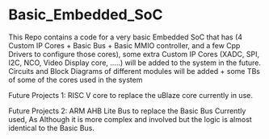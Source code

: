 # Basic_Embedded_SoC
 This Repo contains a code for a very basic Embedded SoC that has (4 Custom IP Cores + Basic Bus + Basic MMIO controller, and a few Cpp Drivers to configure those cores), some extra Custom IP Cores (XADC, SPI, I2C, NCO, Video Display core, .....) will be added to the system in the future.
Circuits and Block Diagrams of different modules will be added + some TBs of some of the cores used in the system

Future Projects 1: RISC V core to replace the uBlaze core currently in use.

Future Projects 2: ARM AHB Lite Bus to replace the Basic Bus Currently used, As Although it is more complex and involved but the logic is almost identical to the Basic Bus.

